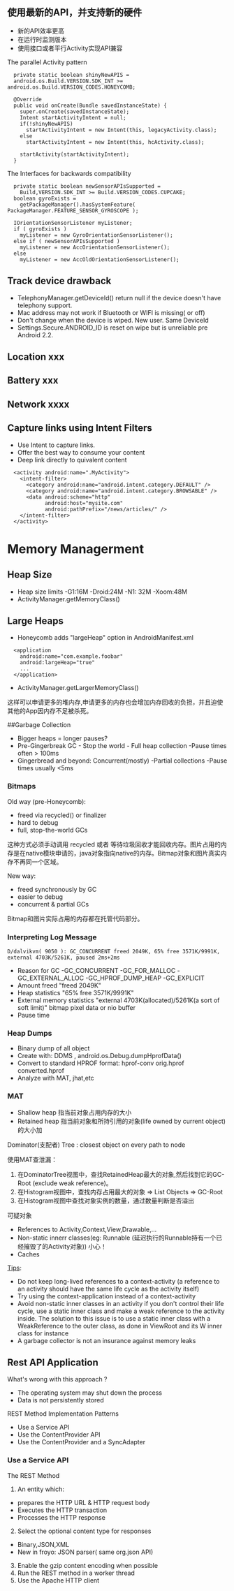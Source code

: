 ## 使用最新的API，并支持新的硬件

* 新的API效率更高
* 在运行时监测版本
* 使用接口或者平行Activity实现API兼容



The parallel Activity pattern

```
  private static boolean shinyNewAPIS = 
  android.os.Build.VERSION.SDK_INT >= android.os.Build.VERSION_CODES.HONEYCOMB;
  
  @Override
  public void onCreate(Bundle savedInstanceState) {
    super.onCreate(savedInstanceState);
    Intent startActivityIntent = null;
    if(!shinyNewAPIS)
      startActivityIntent = new Intent(this, legacyActivity.class);
    else
      startActivityIntent = new Intent(this, hcActivity.class);
      
    startActivity(startActivityIntent);
  }
```

The Interfaces for backwards compatibility

```
  private static boolean newSensorAPIsSupported = 
    Build,VERSION.SDK_INT >= Build.VERSION_CODES.CUPCAKE;
  boolean gyroExists =
    getPackageManager().hasSystemFeature( PackageManager.FEATURE_SENSOR_GYROSCOPE );
  
  IOrientationSensorListener myListener;
  if ( gyroExists )
    myListener = new GyroOrientationSensorListener();
  else if ( newSensorAPIsSupported )
    myListener = new AccOrientationSensorListener();
  else 
    myListener = new AccOldOrientationSensorListener();
```

## Track device drawback

* TelephonyManager.getDeviceId() return null if the device doesn't have telephony support.
* Mac address may not work if Bluetooth or WIFI is missing( or off)
* Don't change when the device is wiped. New user. Same DeviceId
* Settings.Secure.ANDROID_ID is reset on wipe but is unreliable pre Android 2.2.

## Location xxx
## Battery xxx
## Network xxxx

## Capture links using Intent Filters

* Use Intent to capture links.
* Offer the best way to consume your content
* Deep link directly to quivalent content

```
  <activity android:name=".MyActivity">
    <intent-filter>
      <category android:name="android.intent.category.DEFAULT" />
      <category android:name="android.intent.category.BROWSABLE" />
      <data android:scheme="http"
            android:host="mysite.com"
            android:pathPrefix="/news/articles/" />
    </intent-filter>
  </activity>
```

# Memory Managerment

## Heap Size

* Heap size limits  -G1:16M -Droid:24M -N1: 32M -Xoom:48M
* ActivityManager.getMemoryClass()

## Large Heaps

* Honeycomb adds "largeHeap" option in AndroidManifest.xml

```
  <application 
    android:name="com.example.foobar"
    android:largeHeap="true"
    ...
  </application>
```

* ActivityManager.getLargerMemoryClass()

这样可以申请更多的堆内存,申请更多的内存也会增加内存回收的负担，并且迫使其他的App因内存不足被杀死。

##Garbage Collection

* Bigger heaps = longer pauses?
* Pre-Gingerbreak GC - Stop the world - Full heap collection -Pause times often > 100ms
* Gingerbread and beyond: Concurrent(mostly) -Partial collections -Pause times usually <5ms

### Bitmaps

Old way (pre-Honeycomb):
* freed via recycled() or finalizer
* hard to debug
* full, stop-the-world GCs

这种方式必须手动调用 recycled 或者 等待垃圾回收才能回收内存。图片占用的内存是在native模块申请的，java对象指向native的内存。Bitmap对象和图片真实内存不再同一个区域。

New way:

* freed synchronously by GC
* easier to debug
* concurrent & partial GCs

Bitmap和图片实际占用的内存都在托管代码部分。

### Interpreting Log Message

```
D/dalvikvm( 9050 ): GC_CONCURRENT freed 2049K, 65% free 3571K/9991K, external 4703K/5261K, paused 2ms+2ms
```

* Reason for GC -GC_CONCURRENT -GC_FOR_MALLOC -GC_EXTERNAL_ALLOC -GC_HPROF_DUMP_HEAP -GC_EXPLICIT
* Amount freed "freed 2049K"
* Heap statistics "65% free 3571K/9991K"
* External memory statistics "external 4703K(allocated)/5261K(a sort of soft limit)" bitmap pixel data or nio buffer 
* Pause time 

### Heap Dumps

* Binary dump of all object
* Create with: DDMS , android.os.Debug.dumpHprofData()
* Convert to standard HPROF format: hprof-conv orig.hprof converted.hprof
* Analyze with MAT, jhat,etc

### MAT

* Shallow heap 指当前对象占用内存的大小
* Retained heap 指当前对象和所持引用的对象(life owned by current object)的大小加

Dominator(支配者) Tree : closest object on every path to node

使用MAT查泄漏：

1. 在DominatorTree视图中，查找RetainedHeap最大的对象,然后找到它的GC-Root (exclude weak reference)。
2. 在Histogram视图中，查找内存占用最大的对象 => List Objects => GC-Root
3. 在Histogram视图中查找对象实例的数量，通过数量判断是否溢出

可疑对象

* References to Activity,Context,View,Drawable,...
* Non-static innerr classes(eg: Runnable (延迟执行的Runnable持有一个已经摧毁了的Activity对象)) 小心！ 
* Caches

[Tips](http://android-developers.blogspot.com/2009/01/avoiding-memory-leaks.html):

* Do not keep long-lived references to a context-activity (a reference to an activity should have the same life cycle as the activity itself)
* Try using the context-application instead of a context-activity
* Avoid non-static inner classes in an activity if you don't control their life cycle, use a static inner class and make a weak reference to the activity inside. The solution to this issue is to use a static inner class with a WeakReference to the outer class, as done in ViewRoot and its W inner class for instance
* A garbage collector is not an insurance against memory leaks


## Rest API Application

What's wrong with this approach ?

* The operating system may shut down the process
* Data is not persistently stored

REST Method Implementation Patterns

* Use a Service API
* Use the ContentProvider API
* Use the ContentProvider and a SyncAdapter


### Use a Service API

The REST Method

1. An entity which:
  * prepares the HTTP URL & HTTP request body
  * Executes the HTTP transaction
  * Processes the HTTP response
2. Select the optional content type for responses
  * Binary,JSON,XML
  * New in froyo: JSON parser( same org.json API)
3. Enable the gzip content encoding when possible
4. Run the REST method in a worker thread
5. Use the Apache HTTP client


